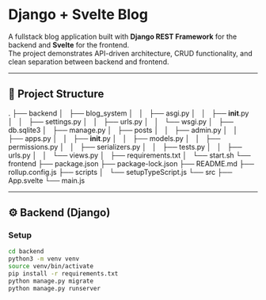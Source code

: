 # Django + Svelte Blog

A fullstack blog application built with **Django REST Framework** for the backend and **Svelte** for the frontend.  
The project demonstrates API-driven architecture, CRUD functionality, and clean separation between backend and frontend.

---

## 🧱 Project Structure

.
├── backend
│   ├── blog_system
│   │   ├── asgi.py
│   │   ├── __init__.py
│   │   ├── settings.py
│   │   ├── urls.py
│   │   └── wsgi.py
│   ├── db.sqlite3
│   ├── manage.py
│   ├── posts
│   │   ├── admin.py
│   │   ├── apps.py
│   │   ├── __init__.py
│   │   ├── models.py
│   │   ├── permissions.py
│   │   ├── serializers.py
│   │   ├── tests.py
│   │   ├── urls.py
│   │   └── views.py
│   ├── requirements.txt
│   └── start.sh
└── frontend
    ├── package.json
    ├── package-lock.json
    ├── README.md
    ├── rollup.config.js
    ├── scripts
    │   └── setupTypeScript.js
    └── src
        ├── App.svelte
        └── main.js 


---

## ⚙️ Backend (Django)

### Setup
```bash
cd backend
python3 -m venv venv
source venv/bin/activate
pip install -r requirements.txt
python manage.py migrate
python manage.py runserver
